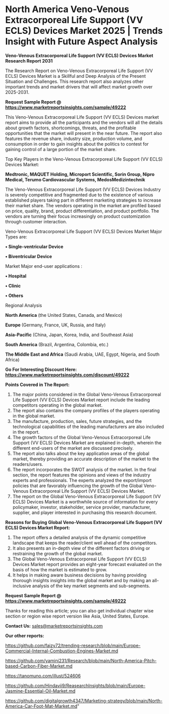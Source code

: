 # North America Veno-Venous Extracorporeal Life Support (VV ECLS) Devices Market 2025 | Trends Insight with Future Aspect Analysis

<strong>Veno-Venous Extracorporeal Life Support (VV ECLS) Devices Market Research Report 2031</strong>

The Research Report on Veno-Venous Extracorporeal Life Support (VV ECLS) Devices Market is a Skillful and Deep Analysis of the Present Situation and Challenges. This research report also analyzes other important trends and market drivers that will affect market growth over 2025-2031.

<strong>Request Sample Report @ <a href=https://www.marketreportsinsights.com/sample/49222>https://www.marketreportsinsights.com/sample/49222</a></strong>

This Veno-Venous Extracorporeal Life Support (VV ECLS) Devices market report aims to provide all the participants and the vendors will all the details about growth factors, shortcomings, threats, and the profitable opportunities that the market will present in the near future. The report also features the revenue share, industry size, production volume, and consumption in order to gain insights about the politics to contest for gaining control of a large portion of the market share.

Top Key Players in the Veno-Venous Extracorporeal Life Support (VV ECLS) Devices Market:

<strong>Medtronic, MAQUET Holding, Microport Scientific, Sorin Group, Nipro Medical, Terumo Cardiovascular Systems, MedosMedizintechnik</strong>

The Veno-Venous Extracorporeal Life Support (VV ECLS) Devices Industry is severely competitive and fragmented due to the existence of various established players taking part in different marketing strategies to increase their market share. The vendors operating in the market are profiled based on price, quality, brand, product differentiation, and product portfolio. The vendors are turning their focus increasingly on product customization through customer interaction.

Veno-Venous Extracorporeal Life Support (VV ECLS) Devices Market Major Types are:

<strong>•  Single-ventricular Device

•  Biventricular Device</strong>

Market Major end-user applications :

<strong>•  Hospital

•  Clinic

•  Others</strong>

Regional Analysis

</u><strong><b>North America</b></strong> (the United States, Canada, and Mexico)

<strong><b>Europe </b></strong>(Germany, France, UK, Russia, and Italy)

<strong><b>Asia-Pacific</b></strong> (China, Japan, Korea, India, and Southeast Asia)

<strong><b>South America</b></strong> (Brazil, Argentina, Colombia, etc.)

<strong><b>The Middle East and Africa</b></strong> (Saudi Arabia, UAE, Egypt, Nigeria, and South Africa)

<strong>Go For Interesting Discount Here: <a href=https://www.marketreportsinsights.com/discount/49222>https://www.marketreportsinsights.com/discount/49222</a></strong>

<strong>Points Covered in The Report:</strong>
<ol>
  <li>The major points considered in the Global Veno-Venous Extracorporeal Life Support (VV ECLS) Devices Market report include the leading competitors operating in the global market.</li>
  <li>The report also contains the company profiles of the players operating in the global market.</li>
  <li>The manufacture, production, sales, future strategies, and the technological capabilities of the leading manufacturers are also included in the report.</li>
  <li>The growth factors of the Global Veno-Venous Extracorporeal Life Support (VV ECLS) Devices Market are explained in-depth, wherein the different end-users of the market are discussed precisely.</li>
  <li>The report also talks about the key application areas of the global market, thereby providing an accurate description of the market to the readers/users.</li>
  <li>The report incorporates the SWOT analysis of the market. In the final section, the report features the opinions and views of the industry experts and professionals. The experts analyzed the export/import policies that are favorably influencing the growth of the Global Veno-Venous Extracorporeal Life Support (VV ECLS) Devices Market.</li>
  <li>The report on the Global Veno-Venous Extracorporeal Life Support (VV ECLS) Devices Market is a worthwhile source of information for every policymaker, investor, stakeholder, service provider, manufacturer, supplier, and player interested in purchasing this research document.</li>
</ol>
<strong>Reasons for Buying Global Veno-Venous Extracorporeal Life Support (VV ECLS) Devices Market Report:</strong>

<ol>
  <li>The report offers a detailed analysis of the dynamic competitive landscape that keeps the reader/client well ahead of the competitors.</li>
  <li>It also presents an in-depth view of the different factors driving or restraining the growth of the global market.</li>
  <li>The Global Veno-Venous Extracorporeal Life Support (VV ECLS) Devices Market report provides an eight-year forecast evaluated on the basis of how the market is estimated to grow.</li>
  <li>It helps in making aware business decisions by having providing thorough insights insights into the global market and by making an all-inclusive analysis of the key market segments and sub-segments.</li>
</ol>
<strong>Request Sample Report @ <a href=https://www.marketreportsinsights.com/sample/49222>https://www.marketreportsinsights.com/sample/49222</a></strong>


Thanks for reading this article; you can also get individual chapter wise section or region wise report version like Asia, United States, Europe.

<strong>Contact Us:</strong>
sales@marketreportsinsights.com

<strong>Our other reports:</strong>

<a href=https://github.com/faizy72/trending-research/blob/main/Europe-Commercial-Internal-Combustion-Engines-Market.md>https://github.com/faizy72/trending-research/blob/main/Europe-Commercial-Internal-Combustion-Engines-Market.md</a>

<a href=https://github.com/yamini231/Research/blob/main/North-America-Pitch-based-Carbon-Fiber-Market.md>https://github.com/yamini231/Research/blob/main/North-America-Pitch-based-Carbon-Fiber-Market.md</a>

<a href=https://tanomuno.com/illust/524606>https://tanomuno.com/illust/524606</a>

<a href=https://github.com/Hindavii9/ReasearchInsights/blob/main/Europe-Jasmine-Essential-Oil-Market.md>https://github.com/Hindavii9/ReasearchInsights/blob/main/Europe-Jasmine-Essential-Oil-Market.md</a>

<a href=https://github.com/digitalgrowth4347/Marketing-strategy/blob/main/North-America-Car-Foot-Mat-Market.md>https://github.com/digitalgrowth4347/Marketing-strategy/blob/main/North-America-Car-Foot-Mat-Market.md</a>"
